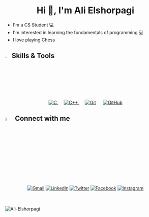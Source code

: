 <h1 align='center'> Hi 👋, I'm Ali Elshorpagi </h1>

- I'm a CS Student 💻
- I'm interested in learning the fundamentals of programming 💻
- I love playing Chess 

## <img src="https://media2.giphy.com/media/QssGEmpkyEOhBCb7e1/giphy.gif?cid=ecf05e47a0n3gi1bfqntqmob8g9aid1oyj2wr3ds3mg700bl&rid=giphy.gif" width ="3%"> Skills & Tools

<p align="center"> 
  &emsp; 
  <a href="https://devdocs.io/c/" target="_blank"> 
    <img alt="C" src="https://img.shields.io/badge/C%20-%232370ED.svg?style=plastic&logo=c&logoColor=white">
  </a> 
  &emsp;
  <a href="https://cplusplus.com/doc/" target="_blank"> 
    <img alt="C++" src="https://img.shields.io/badge/C++%20-%2300599C.svg?style=plastic&logo=c%2B%2B&logoColor=white">
  </a> 
    &emsp;
    <a href="https://git-scm.com/doc"><img alt="Git" src="https://img.shields.io/badge/Git%20-%23F05033.svg?style=plastic&logo=git&logoColor=white"></a>
  &emsp;
    <a href="https://docs.github.com/en"><img alt="GitHub" src="https://img.shields.io/badge/github-%23181717.svg?style=plastic&logo=github&logoColor=white"></a>
  &emsp;
</p>

## <img src="https://media.giphy.com/media/gIkM6hiJfvSIIJCnKy/giphy.gif" width="5%"> Connect with me
<p align="center">
<a href="mailto:ali.elshorpagi11@gmail.com"><img img src="https://img.shields.io/badge/gmail-%23EA4335.svg?style=plastic&logo=gmail&logoColor=white" alt="Gmail"/></a>
<a href="https://www.linkedin.com/in/ali-elshorpagi/"><img src="https://img.shields.io/badge/linkedin-%230A66C2.svg?style=plastic&logo=linkedin&logoColor=white" alt="LinkedIn"/></a>
<a href="https://twitter.com/AliElshorpagi"><img src="https://img.shields.io/badge/twitter-%231877F2.svg?style=plastic&logo=twitter&logoColor=white" alt="Twitter"/></a>
<a href="https://www.facebook.com/alilio02"><img src="https://img.shields.io/badge/facebook-%231877F2.svg?style=plastic&logo=facebook&logoColor=white" alt="Facebook"/></a>
<a href="https://www.instagram.com/ali_elshorpagi/"><img src="https://img.shields.io/badge/instagram-%23E4405F.svg?style=plastic&logo=instagram&logoColor=white" alt="Instagram"/></a>
</p>
 
<br><br>
<img align="left" src="https://camo.githubusercontent.com/ebab6a431893818bfe707febb45add225d29268b8f8092a4fd50b70679878409/68747470733a2f2f6769746875622d726561646d652d73746174732e76657263656c2e6170702f6170692f746f702d6c616e67732f3f757365726e616d653d416c692d456c73686f7270616769266c61796f75743d636f6d70616374267468656d653d766973696f6e2d667269656e646c792d6461726b" alt="Ali-Elshorpagi" data-canonical-src="https://github-readme-stats.vercel.app/api/top-langs/?username=IbrahimSalem0&amp;layout=compact&amp;hide=html&amp;theme=radical&amp;count_private=true" style="max-width: 100%;">

